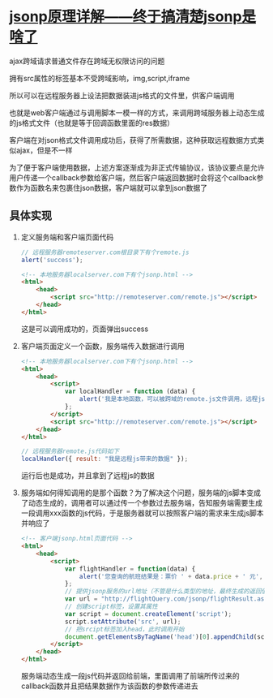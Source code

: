 # [jsonp原理详解——终于搞清楚jsonp是啥了](https://blog.csdn.net/hansexploration/article/details/80314948)

ajax跨域请求普通文件存在跨域无权限访问的问题

拥有src属性的标签基本不受跨域影响，img,script,iframe

所以可以在远程服务器上设法把数据装进js格式的文件里，供客户端调用

也就是web客户端通过与调用脚本一模一样的方式，来调用跨域服务器上动态生成的js格式文件（也就是等于回调函数里面的res数据）

客户端在对json格式文件调用成功后，获得了所需数据，这种获取远程数据方式类似ajax，但是不一样

为了便于客户端使用数据，上述方案逐渐成为非正式传输协议，该协议要点是允许用户传递一个callback参数给客户端，然后客户端返回数据时会将这个callback参数作为函数名来包裹住json数据，客户端就可以拿到json数据了

## 具体实现

1. 定义服务端和客户端页面代码

    ```js
    // 远程服务器remoteserver.com根目录下有个remote.js
    alert('success');
    ```

    ```html
    <!-- 本地服务器localserver.com下有个jsonp.html -->
    <html>
        <head>
            <script src="http://remoteserver.com/remote.js"></script>
        </head>
    </html>
    ```

    这是可以调用成功的，页面弹出success

2. 客户端页面定义一个函数，服务端传入数据进行调用

    ```html
    <!-- 本地服务器localserver.com下有个jsonp.html -->
    <html>
        <head>
            <script>
                var localHandler = function (data) {
                    alert('我是本地函数，可以被跨域的remote.js文件调用，远程js带来的数据是：' + data.result);
                };
            </script>
            <script src="http://remoteserver.com/remote.js"></script>
        </head>
    </html>
    ```

    ```js
    // 远程服务器remote.js代码如下
    localHandler({ result: "我是远程js带来的数据" });
    ```

    运行后也是成功，并且拿到了远程js的数据

3. 服务端如何得知调用的是那个函数？为了解决这个问题，服务端的js脚本变成了动态生成的，调用者可以通过传一个参数过去服务端，告知服务端需要生成一段调用xxx函数的js代码，于是服务器就可以按照客户端的需求来生成js脚本并响应了

    ```html
    <!-- 客户端jsonp.html页面代码 -->
    <html>
        <head>
            <script>
                var flightHandler = function(data) {
                    alert('您查询的航班结果是：票价 ' + data.price + ' 元', '余票 ' + data.tickets + ' 张。');
                };
                // 提供jsonp服务的url地址（不管是什么类型的地址，最终生成的返回值都是一段javascript代码）
                var url = "http://flightQuery.com/jsonp/flightResult.aspx?code=CA1998&callback=flightHandler";
                // 创建script标签，设置其属性
                var script = document.createElement('script');
                script.setAttribute('src', url);
                // 把srcipt标签加入head，此时调用开始
                document.getElementsByTagName('head')[0].appendChild(script);
            </script>
        </head>
    </html>
    ```

    服务端动态生成一段js代码并返回给前端，里面调用了前端所传过来的callback函数并且把结果数据作为该函数的参数传递进去

